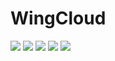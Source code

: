 # WingCloud
![](https://img.shields.io/badge/SpringCloud-Dalston.SR5-green.svg)
![](https://img.shields.io/badge/springboot-1.5.9.RELEASE-yellow.svg)
![](https://img.shields.io/badge/mybatis-3.3.0-orange.svg)
![](https://img.shields.io/badge/jdk-1.8-red.svg)
![](https://img.shields.io/badge/tomcat-8.5.23-lightgrey.svg)
        
 
